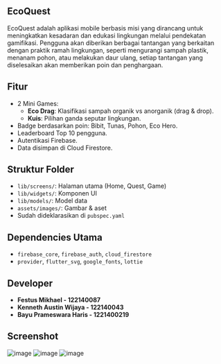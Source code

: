 ## EcoQuest

EcoQuest adalah aplikasi mobile berbasis misi yang dirancang untuk meningkatkan 
kesadaran dan edukasi lingkungan melalui pendekatan gamifikasi. Pengguna akan diberikan 
berbagai tantangan yang berkaitan dengan praktik ramah lingkungan, seperti mengurangi 
sampah plastik, menanam pohon, atau melakukan daur ulang, setiap tantangan yang 
diselesaikan akan memberikan poin dan penghargaan. 

## Fitur
- 2 Mini Games:
  - **Eco Drag**: Klasifikasi sampah organik vs anorganik (drag & drop).
  - **Kuis**: Pilihan ganda seputar lingkungan.
- Badge berdasarkan poin: Bibit, Tunas, Pohon, Eco Hero.
- Leaderboard Top 10 pengguna.
- Autentikasi Firebase.
- Data disimpan di Cloud Firestore.

## Struktur Folder
- `lib/screens/`: Halaman utama (Home, Quest, Game)
- `lib/widgets/`: Komponen UI
- `lib/models/`: Model data
- `assets/images/`: Gambar & aset
- Sudah dideklarasikan di `pubspec.yaml`

## Dependencies Utama
- `firebase_core`, `firebase_auth`, `cloud_firestore`  
- `provider`, `flutter_svg`, `google_fonts`, `lottie`

## Developer
- **Festus Mikhael - 122140087**
- **Kenneth Austin Wijaya - 122140043**
- **Bayu Prameswara Haris  - 1221400219**

## Screenshot
![image](https://github.com/user-attachments/assets/7f4bd32a-fdc6-485b-98ab-2cc4779feb68)
![image](https://github.com/user-attachments/assets/d7acd674-1c9c-4d0b-b482-7412586808ee)
![image](https://github.com/user-attachments/assets/3a2b9abc-6b67-4706-9f48-daf80a4d950f)
